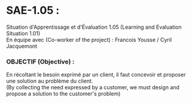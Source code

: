 # SAE-1.05 :
Situation d'Apprentissage et d'Évaluation 1.05 (Learning and Evaluation Situation 1.01) </br>
En équipe avec (Co-worker of the project) : Francois Yousse / Cyril Jacquemont

### OBJECTIF (Objective) :
En récoltant le besoin exprimé par un client, il faut concevoir et proposer une solution au problème du client. </br>
(By collecting the need expressed by a customer, we must design and propose a solution to the customer's problem)

